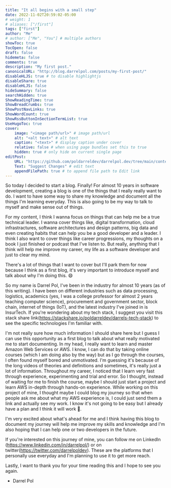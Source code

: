 ```yaml
---
title: "It all begins with a small step"
date: 2022-11-02T20:59:02-05:00
# weight: 1
# aliases: ["/first"]
tags: ["first"]
author: "Me"
# author: ["Me", "You"] # multiple authors
showToc: true
TocOpen: false
draft: false
hidemeta: false
comments: true
description: "My first post."
canonicalURL: "http://blog.darrelpol.com/posts/my-first-post/"
disableHLJS: true # to disable highlightjs
disableShare: true
disableHLJS: false
hideSummary: false
searchHidden: true
ShowReadingTime: true
ShowBreadCrumbs: true
ShowPostNavLinks: true
ShowWordCount: true
ShowRssButtonInSectionTermList: true
UseHugoToc: true
cover:
    image: "<image path/url>" # image path/url
    alt: "<alt text>" # alt text
    caption: "<text>" # display caption under cover
    relative: false # when using page bundles set this to true
    hidden: true # only hide on current single page
editPost:
    URL: "https://github.com/poldarreldev/darrelpol.dev/tree/main/content"
    Text: "Suggest Changes" # edit text
    appendFilePath: true # to append file path to Edit link
---
```


So today I decided to start a blog. Finally! For almost 10 years in software development, creating a blog is one of the things that I really really want to do. I want to have some way to share my knowledge and document all the things I'm learning everyday. This is also going to be my way to talk to myself and make sense out of things.

For my content, I think I wanna focus on things that can help me be a true technical leader. I wanna cover things like, digital transformation, cloud infrastractures, software architectures and design patterns, big data and even creating habits that can help you be a good developer and a leader. I think I also want to cover things like career progressions, my thoughts on a book I just finished or podcast that I've listen to. But really, anything that I think will help me improve my career, my life as a software developer and just to clear my mind. 

There's a lot of things that I want to cover but I'll park them for now because I think as a first blog, it's very important to introduce myself and talk about why I'm doing this. :smile:

So my name is Darrel Pol, I've been in the industry for almost 10 years (as of this writing). I have been on different industries such as data processing, logistics, academics (yes, I was a college professor for almost 2 years teaching computer science), procurement and government sector, block chain, internet of things (IoT), and the latest industry I've joined in is InsurTech. If you're wondering about my tech stack, I suggest you visit this stack share link(https://stackshare.io/poldarreldev/darrels-tech-stack) to see the specific technologies I'm familiar with. 

I'm not really sure how much information I should share here but I guess I can use this opportunity as a first blog to talk about what really motivated me to start documenting. In my head, I really want to learn and master Amazon Web Services or AWS. I know, I can do that by taking online courses (which I am doing also by the way) but as I go through the courses, I often found myself bored and unmotivated. I'm guessing it's because of the long videos of theories and definitions and sometimes, it's really just a lot of information. Throughout my career, I noticed that I learn very fast through experience, experimenting and trial and error. So I thought, instead of waiting for me to finish the course, maybe I should just start a project and learn AWS in-depth through hands-on experience. While working on this project of mine, I thought maybe I could blog my journey so that when people ask me about what my AWS experience is, I could just send them a link and actually see my work. I know it's not going to be easy but I already have a plan and I think it will work :crossed_fingers:.

I'm very excited about what's ahead for me and I think having this blog to document my journey will help me improve my skills and knowledge and I'm also hoping that I can help one or two developers in the future. 

If you're interested on this journey of mine, you can follow me on LinkedIn (https://www.linkedin.com/in/darrelpol/) or on twitter(https://twitter.com/darrelpoldev). These are the platforms that I personally use everyday and I'm planning to use it to get more reach. 

Lastly, I want to thank you for your time reading this and I hope to see you again. 

- Darrel Pol